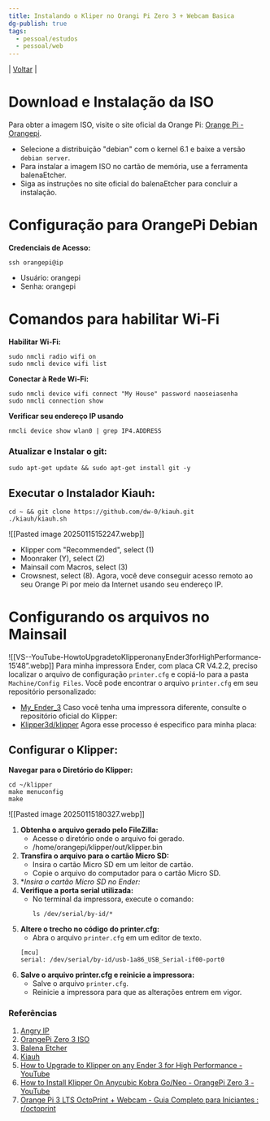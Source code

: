 ```yaml
---
title: Instalando o Kliper no Orangi Pi Zero 3 + Webcam Basica
dg-publish: true
tags:
  - pessoal/estudos
  - pessoal/web
---
```

| [Voltar](index) |
# Download e Instalação da ISO
Para obter a imagem ISO, visite o site oficial da Orange Pi: [Orange Pi - Orangepi](http://www.orangepi.org/html/hardWare/computerAndMicrocontrollers/service-and-support/Orange-Pi-Zero-3.html).
- Selecione a distribuição "debian" com o kernel 6.1 e baixe a versão `debian server`.
- Para instalar a imagem ISO no cartão de memória, use a ferramenta balenaEtcher. 
- Siga as instruções no site oficial do balenaEtcher para concluir a instalação.
# Configuração para OrangePi Debian
**Credenciais de Acesso:**
```
ssh orangepi@ip
```
- Usuário: orangepi
- Senha: orangepi
# Comandos para habilitar Wi-Fi
**Habilitar Wi-Fi:**
```
sudo nmcli radio wifi on
sudo nmcli device wifi list
```
**Conectar à Rede Wi-Fi:**
```
sudo nmcli device wifi connect "My House" password naoseiasenha
sudo nmcli connection show
```
**Verificar seu endereço IP usando**
```
nmcli device show wlan0 | grep IP4.ADDRESS
```
### Atualizar e Instalar o git:
```
sudo apt-get update && sudo apt-get install git -y
```
## Executar o Instalador Kiauh:
```
cd ~ && git clone https://github.com/dw-0/kiauh.git
./kiauh/kiauh.sh
```
![[Pasted image 20250115152247.webp]]
- Klipper com "Recommended", select (1)
- Moonraker (Y), select (2)
- Mainsail com Macros, select (3)
- Crowsnest, select (8).
Agora, você deve conseguir acesso remoto ao seu Orange Pi por meio da Internet usando seu endereço IP.

# Configurando os arquivos no Mainsail
![[VS--YouTube-HowtoUpgradetoKlipperonanyEnder3forHighPerformance-15’48”.webp]]
Para minha impressora Ender, com placa CR V4.2.2, preciso localizar o arquivo de configuração `printer.cfg` e copiá-lo para a pasta `Machine/Config Files`.
Você pode encontrar o arquivo `printer.cfg` em seu repositório personalizado:
* [My_Ender_3](https://github.com/Samuraiflamesf/My_Ender_3)
Caso você tenha uma impressora diferente, consulte o repositório oficial do Klipper:
* [Klipper3d/klipper](https://github.com/Klipper3d/klipper/tree/master/config)
Agora esse processo é especifico para minha placa:
## **Configurar o Klipper:**
**Navegar para o Diretório do Klipper:**
```
cd ~/klipper
make menuconfig
make
```
![[Pasted image 20250115180327.webp]]
1. **Obtenha o arquivo gerado pelo FileZilla:**
   - Acesse o diretório onde o arquivo foi gerado.
   - /home/orangepi/klipper/out/klipper.bin
2. **Transfira o arquivo para o cartão Micro SD:**
   - Insira o cartão Micro SD em um leitor de cartão.
   - Copie o arquivo do computador para o cartão Micro SD.
3. **Insira o cartão Micro SD no Ender:*
4. **Verifique a porta serial utilizada:**
   - No terminal da impressora, execute o comando:
     ```
     ls /dev/serial/by-id/*
     ```
5. **Altere o trecho no código do printer.cfg:**
   - Abra o arquivo `printer.cfg` em um editor de texto.
	```
	[mcu]
	serial: /dev/serial/by-id/usb-1a86_USB_Serial-if00-port0
	```
6. **Salve o arquivo printer.cfg e reinicie a impressora:**
   - Salve o arquivo `printer.cfg`.
   - Reinicie a impressora para que as alterações entrem em vigor.

### Referências
1. [Angry IP](https://angryip.org/download/#windows) 
2. [OrangePi Zero 3 ISO](http://www.orangepi.org/html/hardWare/computerAndMicrocontrollers/service-and-support/Orange-Pi-Zero-3.html)
3. [Balena Etcher](https://etcher.balena.io/)
4. [Kiauh](https://github.com/dw-0/kiauh) 
5. [How to Upgrade to Klipper on any Ender 3 for High Performance - YouTube](https://www.youtube.com/watch?v=N41JY1Gukuk&t=495s)
6. [How to Install Klipper On Anycubic Kobra Go/Neo - OrangePi Zero 3 - YouTube](https://www.youtube.com/watch?v=A5WO4nwDzsU&t=1136s)
7. [Orange Pi 3 LTS OctoPrint + Webcam - Guia Completo para Iniciantes : r/octoprint](https://www.reddit.com/r/octoprint/comments/11rjjji/orange_pi_3_lts_octoprint_webcam_beginners/?tl=pt-br)
  